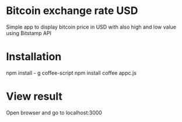 # Bitcoin exchange rate USD
Simple app to display bitcoin price in USD with also high and low value using Bitstamp API

# Installation
npm install - g coffee-script
npm install
coffee appc.js

# View result

Open browser and go to localhost:3000
